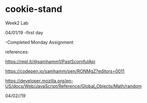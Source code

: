 # cookie-stand
Week2 Lab

04/01/19
-first day

-Completed Monday Assignment

references:

https://repl.it/@samhamm1/PastScornfulApi

https://codepen.io/samhamm/pen/RONMgZ?editors=0011

https://developer.mozilla.org/en-US/docs/Web/JavaScript/Reference/Global_Objects/Math/random

04/02//19
